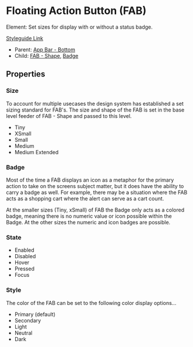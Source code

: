 # Floating Action Button (FAB)

Element: Set sizes for display with or without a status badge.

[Styleguide Link](https://zpl.io/b65y6Wq)

- Parent: [App Bar - Bottom](https://github.com/able-app/docs/blob/d689178b930c7095c750671b112985ac09eccd08/controls/components/appbar/app-bar.md)
- Child: [FAB - Shape](https://github.com/able-app/docs/blob/7e988f3a61132db2fd36d56763df3852f06ab3f5/controls/%CE%B5%20elements/fab/fab-shape.md), [Badge](https://github.com/able-app/docs/blob/7e988f3a61132db2fd36d56763df3852f06ab3f5/controls/%CE%B5%20elements/badge/badge.md)

## Properties

### Size

To account for multiple usecases the design system has established a set sizing standard for FAB's.  The size and shape of the FAB is set in the base level feeder of FAB - Shape and passed to this level.

- Tiny
- XSmall
- Small
- Medium
- Medium Extended

### Badge 

Most of the time a FAB displays an icon as a metaphor for the primary action to take on the screens subject matter, but it does have the ability to carry a badge as well. For example, there may be a situation where the FAB acts as a shopping cart where the alert can serve as a cart count.

At the smaller sizes (Tiny, xSmall) of FAB the Badge only acts as a colored badge, meaning there is no numeric value or icon possible within the Badge.  At the other sizes the numeric and icon badges are possible.

### State

- Enabled
- Disabled
- Hover
- Pressed
- Focus

### Style

The color of the FAB can be set to the following color display options...

- Primary (default)
- Secondary
- Light
- Neutral
- Dark
